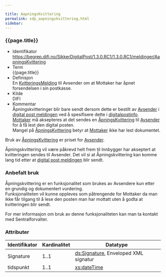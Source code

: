 ```yaml
---

title: AapningsKvittering  
permalink: sdp_aapningskvittering.html
sidebar:
---
```


### {{page.title}}

  - Identifikator
    <https://begrep.difi.no/SikkerDigitalPost/1.3.0.RC1/1.3.0.RC1/meldinger/AapningsKvittering>
  - Term  
    {{page.title}}
  - Definisjon  
    En [KvitteringsMelding](KvitteringsMelding.md) til Avsender om at
    Mottaker har åpnet forsendelsen i sin postkasse.
  - Kilde  
    DIFI
  - Kommentar  
    Åpningskvitteringer blir bare sendt dersom dette er bestilt av
    [Avsender](../forretningslag/StandardBusinessDocument/Sender.md) i
    [digital post meldingen](DigitalPostMelding.md) ved å spesifisere dette
    i [digitalpostinfo](../begrep/DigitalPostInfo.md).  
    [Mottaker](../begrep/Mottaker.md) må aksepteres at det sendes en
    [ÅpningsKvittering](AapningsKvittering.md) til
    [Avsender](../forretningslag/StandardBusinessDocument/Sender.md) for å
    få lest den digital posten.  
    Mangel på [ÅpningsKvittering](AapningsKvittering.md) betyr at
    [Mottaker](../begrep/Mottaker.md) ikke har lest dokumentet.

Bruk av [ÅpningsKvittering](AapningsKvittering.md) er priset for
[Avsender](../forretningslag/StandardBusinessDocument/Sender.md).

Åpningskvittering vil være påkrevd helt frem til Innbygger har akseptert
at kvitteringen sendes til Avsender. Det vil si at Åpningskvittering kan
komme lang tid etter at [digital post meldingen](DigitalPostMelding.md)
blir sendt.

### Anbefalt bruk

Åpningskvittering er en funksjonalitet som brukes av Avsendere kun etter
en grundig og dokumentert vurdering.  
Funksjonaliteten vil kunne oppleves som påtrengende for Mottaker da man
ikke får tilgang til å lese den posten man har mottatt uten å godta at
kvitteringen blir sendt.

For mer informasjon om bruk av denne funksjonaliteten kan man ta kontakt
med Sentralforvalter.

### Attributer
| Identifikator | Kardinalitet | Datatype |
| --- | --- | --- |
| Signature | 1..1 | [ds:Signature](https://www.oasis-open.org/committees/download.php/21256/wss-v1.1-spec-errata-os-SOAPMessageSecurity.htm#_Toc118717148), Enveloped XML signatur |
| tidspunkt | 1..1 | [xs:dateTime](http://www.w3.org/TR/xmlschema-2/#dateTime) |
